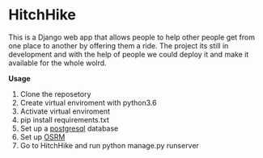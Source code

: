  # HitchHike
 
This is a Django web app that allows people to help other people get from one place to another by offering them a ride.
The project its still in development and with the help of people we could deploy it and make it available for the whole wolrd.
    

    
 **Usage**
   1.  Clone the reposetory
   2.  Create virtual enviroment with python3.6
   3.  Activate virtual enviroment
   4.  pip install requirements.txt
   5.  Set up a [postgresql](https://www.techrepublic.com/blog/diy-it-guy/diy-a-postgresql-database-server-setup-anyone-can-handle/) database 
   6.  Set up [OSRM](https://www.digitalocean.com/community/tutorials/how-to-set-up-an-osrm-server-on-ubuntu-14-04)
   7.  Go to HitchHike and run python manage.py runserver
   
